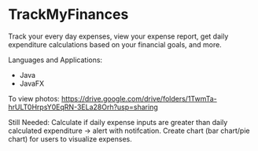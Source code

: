 # TrackMyFinances

Track your every day expenses, view your expense report, get daily expenditure calculations based on your financial goals, and more.

Languages and Applications:
- Java
- JavaFX

To view photos: https://drive.google.com/drive/folders/1TwmTa-hrULT0HrpsY0EqRN-3ELa28Orh?usp=sharing

Still Needed: Calculate if daily expense inputs are greater than daily calculated expenditure -> alert with notifcation. Create chart (bar chart/pie chart) for users to visualize expenses. 
